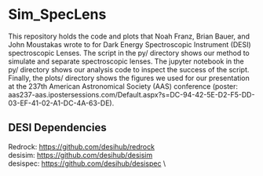 # Sim_SpecLens

This repository holds the code and plots that Noah Franz, Brian Bauer, and John Moustakas wrote to for Dark Energy Spectroscopic Instrument (DESI) spectroscopic Lenses. The script in the py/ directory shows our method to simulate and separate spectroscopic lenses. The jupyter notebook in the py/ directory shows our analysis code to inspect the success of the script. Finally, the plots/ directory shows the figures we used for our presentation at the 237th American Astronomical Society (AAS) conference (poster: aas237-aas.ipostersessions.com/Default.aspx?s=DC-94-42-5E-D2-F5-DD-03-EF-41-02-A1-DC-4A-63-DE). 

## DESI Dependencies

Redrock: https://github.com/desihub/redrock \
desisim: https://github.com/desihub/desisim \
desispec: https://github.com/desihub/desispec \
